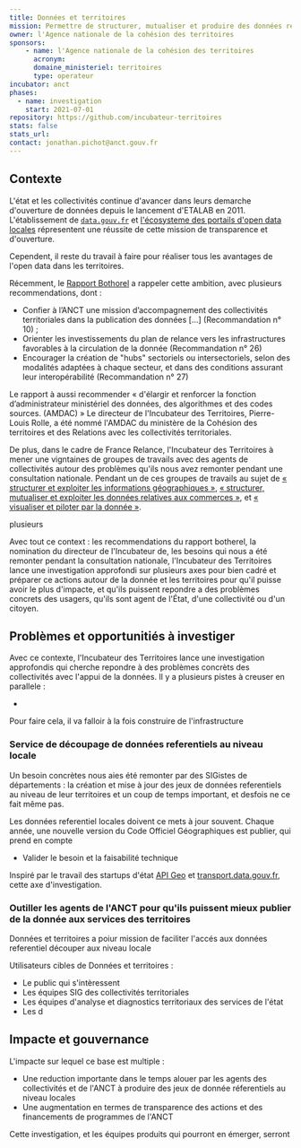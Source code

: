 ```yaml
---
title: Données et territoires
mission: Permettre de structurer, mutualiser et produire des données referenciels territorialisées
owner: l'Agence nationale de la cohésion des territoires
sponsors:
    - name: l'Agence nationale de la cohésion des territoires
      acronym:
      domaine_ministeriel: territoires
      type: operateur
incubator: anct
phases:
  - name: investigation
    start: 2021-07-01
repository: https://github.com/incubateur-territoires
stats: false
stats_url:
contact: jonathan.pichot@anct.gouv.fr
---
```

## Contexte

L'état et les collectivités continue d'avancer dans leurs demarche d'ouverture de données depuis le lancement d'ETALAB en 2011. L'établissement de [`data.gouv.fr`](https://data.gouv.fr) et [l'écosysteme des portails d'open data locales](https://airtable.com/shrWxHPi2XjLu9xtM/tblwklJPsyayeH5lX) répresentent une réussite de cette mission de transparence et d'ouverture.

Cependent, il reste du travail à faire pour réaliser tous les avantages de l'open data dans les territoires.

Récemment, le [Rapport Bothorel](https://www.gouvernement.fr/partage/11979-rapport-sur-la-politique-publique-de-la-donnee-des-algorithmes-et-des-codes-sources) a rappeler cette ambition, avec plusieurs recommendations, dont :

- Confier à l’ANCT une mission d’accompagnement des collectivités territoriales dans la publication des données [...] (Recommandation n° 10) ;
- Orienter les investissements du plan de relance vers les infrastructures favorables à la circulation de la donnée (Recommandation n° 26)
- Encourager la création de "hubs" sectoriels ou intersectoriels, selon des modalités adaptées à chaque secteur, et dans des conditions assurant leur interopérabilité (Recommandation n° 27)

Le rapport à aussi recommender « d'élargir et renforcer la fonction d’administrateur ministériel des données, des algorithmes et des codes sources. (AMDAC) » Le directeur de l'Incubateur des Territoires, Pierre-Louis Rolle, a été nommé l'AMDAC du ministère de la Cohésion des territoires et des Relations avec les collectivités territoriales.

De plus, dans le cadre de France Relance, l'Incubateur des Territoires à mener une vigntaines de groupes de travails avec des agents de collectivités autour des problèmes qu'ils nous avez remonter pendant une consultation nationale. Pendant un de ces groupes de travails au sujet de [« structurer et exploiter les informations géographiques »](https://mon.incubateur.anct.gouv.fr/processes/transformation-numerique/f/21/meetings/36?filter%5Bdate%5D%5B%5D=past), [« structurer, mutualiser et exploiter les données relatives aux commerces »](https://mon.incubateur.anct.gouv.fr/processes/transformation-numerique/f/21/meetings/25?filter%5Bdate%5D%5B%5D=past), et [« visualiser et piloter par la donnée »](https://mon.incubateur.anct.gouv.fr/processes/transformation-numerique/f/21/meetings/31?filter%5Bdate%5D%5B%5D=past).

plusieurs


Avec tout ce context : les recommendations du rapport botherel, la nomination du directeur de l'Incubateur de, les besoins qui nous a été remonter pendant la consultation nationale, l'Incubateur des Territoires lance une investigation approfondi sur plusieurs axes pour bien cadré et préparer ce actions autour de la donnée et les territoires pour qu'il puisse avoir le plus d'impacte, et qu'ils puissent repondre a des problèmes concrets des usagers, qu'ils sont agent de l'État, d'une collectivité ou d'un citoyen.

## Problèmes et opportunitiés à investiger

Avec ce contexte, l'Incubateur des Territoires lance une investigation approfondis qui cherche repondre à des problèmes concrèts des collectivités avec l'appui de la données. Il y a plusieurs pistes à creuser en parallele :

- 




Pour faire cela, il va falloir à la fois construire de l'infrastructure 

### Service de découpage de données referentiels au niveau locale

Un besoin concrètes nous aies été remonter par des SIGistes de départements : la création et mise à jour des jeux de données referentiels au niveau de leur territoires et un coup de temps important, et desfois ne ce fait même pas.

Les données referentiel locales doivent ce mets à jour souvent. Chaque année, une nouvelle version du Code Officiel Géographiques est publier, qui prend en compte  

- Valider le besoin et la faisabilité technique 

Inspiré par le travail des startups d'état [API Geo](https://beta.gouv.fr/startups/api-geo.html) et [transport.data.gouv.fr](https://beta.gouv.fr/startups/transport.html), cette axe d'investigation.

### Outiller les agents de l'ANCT pour qu'ils puissent mieux publier de la donnée aux services des territoires





Données et territoires a poiur mission de faciliter l'accés aux données referentiel découper aux niveau locale


Utilisateurs cibles de Données et territoires :
- Le public qui s'intèressent 
- Les équipes SIG des collectivités territoriales
- Les équipes d'analyse et diagnostics territoriaux des services de l'état 
- Les d


## Impacte et gouvernance

L'impacte sur lequel ce base est multiple :

- Une reduction importante dans le temps alouer par les agents des collectivités et de l'ANCT à produire des jeux de donnée réferentiels au niveau locales
- Une augmentation en termes de transparence des actions et des financements de programmes de l'ANCT

Cette investigation, et les équipes produits qui pourront en émerger, serront 
